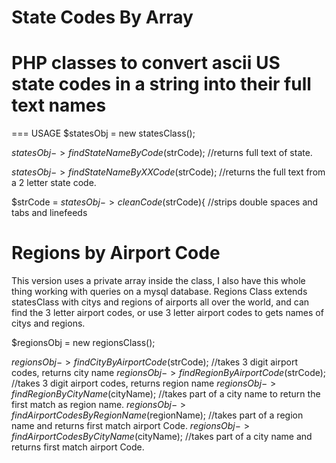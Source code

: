 State Codes By Array
====================

PHP classes to convert ascii US state codes in a string into their full text names
===============

=== USAGE
  $statesObj = new statesClass();

  $statesObj->findStateNameByCode($strCode);   //returns full text of state.
  
  $statesObj->findStateNameByXXCode($strCode); //returns the full text from a 2 letter state code.

  $strCode = $statesObj->cleanCode($strCode){  //strips double spaces and []()tabs and linefeeds


Regions by Airport Code
=======================

This version uses a private array inside the class, I also have this whole thing working with queries on a mysql database.
  Regions Class extends statesClass with citys and regions of airports all over the world, and can find the 3 letter airport codes,
  or use 3 letter airport codes to gets names of citys and regions.

  $regionsObj = new regionsClass();

  $regionsObj->findCityByAirportCode($strCode);            //takes 3 digit airport codes, returns city name
  $regionsObj->findRegionByAirportCode($strCode);          //takes 3 digit airport codes, returns region name
  $regionsObj->findRegionByCityName($cityName);            //takes part of a city name to return the first match as region name.
  $regionsObj->findAirportCodesByRegionName($regionName);  //takes part of a region name and returns first match airport Code.
  $regionsObj->findAirportCodesByCityName($cityName);      //takes part of a city name and returns first match airport Code.